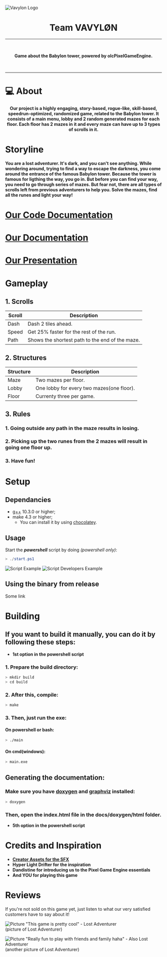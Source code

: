 ![Vavylon Logo](public/VAVYLON_LOGO_BIG_BG.png)

<h1 align="center"><strong> Team VAVYLØN</strong></h1>

___

<br>

<p align="center">
   <strong> Game about the Babylon tower, powered by olcPixelGameEngine.</strong> 
</p>
<br>

___

# 💻 About

<p align="center"><strong>Our project is a highly engaging, story-based, rogue-like, skill-based, speedrun-optimized, randomized  game, related to the Babylon tower. It consists of a main menu, lobby and 2 random generated mazes for each floor. Each floor has 2 mazes in it and every maze can have up to 3 types of scrolls in it.</strong></p>

# Storyline

**You are a lost adventurer. It's dark, and you can't see anything. While wondering around, trying to find a way to escape the darkness, you come around the entrance of the famous Babylon tower. Because the tower is famous for ligthing the way, you go in. But before you can find your way, you need to go through series of mazes. But fear not, there are all types of scrolls left from previous adventurers to help you. Solve the mazes, find all the runes and light your way!**

# [Our Code Documentation](https://abpozharliev19.github.io/maze-project-2021/)
# [Our Documentation](https://codingburgas-my.sharepoint.com/:w:/g/personal/abpozharliev19_codingburgas_bg/EY47-O5XmFBMgVWwwgxRadMBcX83ZLk5sq8qCxWRUjRgPw?e=LmoktC) 
# [Our Presentation](https://codingburgas-my.sharepoint.com/:p:/g/personal/abpozharliev19_codingburgas_bg/EaNxadnFv4pLuw4lrnd6m6UBOYEB_UU1Ux9efTMhIsh3Gg?e=IVhpoi)

# Gameplay
## 1. Scrolls
| Scroll | Description                                     |
|--------|-------------------------------------------------|
| Dash   | Dash 2 tiles ahead.                             |
| Speed  | Get 25% faster for the rest of the run.         |
| Path   | Shows the shortest path to the end of the maze. |

## 2. Structures

| Structure | Description                               |
|-----------|-------------------------------------------|
| Maze      | Two mazes per floor.                      |
| Lobby     | One lobby for every two mazes(one floor). |
| Floor     | Currenty three per game.                  |

## 3. Rules
### 1. Going outside any path in the maze results in **losing**.
### 2. Picking up the two runes from the 2 mazes will result in going one floor up.
### 3. Have fun!

# Setup
## Dependancies

- [g++](https://gcc.gnu.org/) 10.3.0 or higher;
- make 4.3 or higher;
  - You can install it by using [chocolatey](https://chocolatey.org/).

## Usage
Start the ***powershell*** script by doing *(powershell only)*:
```powershell
> ./start.ps1
```

![Script Example](public/POWERSHELL_SCRIPT_EXAMPLE.png)
![Script Developers Example](public/POWERSHELL_SCRIPT_DEVELOPERS.png)

## Using the binary from release

Some link

# Building

## **If you want to build it manually, you can do it by following these steps:**
- **1st option in the powershell script**

### 1. Prepare the build directory:

```bash
> mkdir build
> cd build
```

### 2. After this, compile:

```bash
> make
```

### 3. Then, just run the exe:
#### **On powershell or bash:**

```bash
> ./main
```

#### **On cmd(windows):**
```bash
> main.exe
```

## Generating the documentation:
### Make sure you have [doxygen](https://www.doxygen.nl/index.html) and [graphviz](https://graphviz.org/) installed:

```bash
> doxygen
```
### Then, open the index.html file in the docs/doxygen/html folder.
- **5th option in the powershell script**

# Credits and Inspiration
- **[Creator Assets for the SFX](https://www.youtube.com/channel/UCDEeP2ywYaTdO8YmvNmp-Tw)**
- **Hyper Light Drifter for the inspiration**
- **Dandistine for introducing us to the Pixel Game Engine essentials**
- **And YOU for playing this game**
# Reviews
If you're not sold on this game yet, just listen to what our very satisfied customers have to say about it!

![Picture](public/Jeff.png) "This game is pretty cool" - Lost Adventurer <br>
    (picture of Lost Adventurer)

![Picture](public/Jeff.png) "Really fun to play with friends and family haha" - Also Lost Adventurer <br>
    (another picture of Lost Adventurer)
